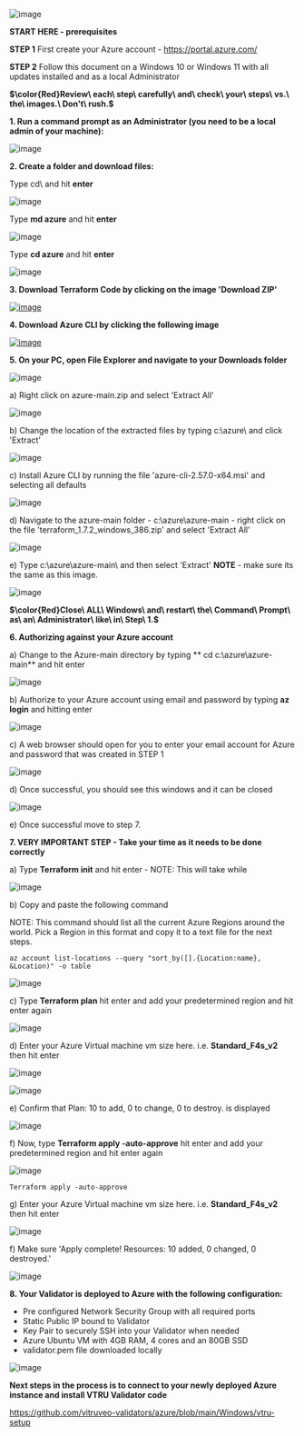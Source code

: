 
![image](https://github.com/vitruveo-validators/azure/assets/157662422/d5ddfd24-2b07-4b75-aba9-de7ecd5a4518)




**START HERE - prerequisites**

**STEP 1** First create your Azure account - https://portal.azure.com/

**STEP 2** Follow this document on a Windows 10 or Windows 11 with all updates installed and as a local Administrator 



**$\color{Red}Review\ each\ step\ carefully\ and\ check\ your\ steps\ vs.\ the\ images.\ Don't\ rush.\$**



**1. Run a command prompt as an Administrator (you need to be a local admin of your machine):**


![image](https://github.com/vitruveo-validators/aws/assets/157662422/b4131d26-9303-4072-a010-54b9ff717d83)



**2. Create a folder and download files:**

Type cd\ and hit **enter**

![image](https://github.com/vitruveo-validators/aws/assets/157662422/051ce98d-f33f-45da-a978-724ef1cdcb3b)

Type **md azure** and hit **enter**

![image](https://github.com/vitruveo-validators/azure/assets/157662422/43a876df-34f8-4e7a-aad5-2003a6c34d93)

Type **cd azure** and hit **enter**

![image](https://github.com/vitruveo-validators/azure/assets/157662422/a08704d3-ab99-4b02-8e87-8508f74ee4d2)


**3. Download Terraform Code by clicking on the image 'Download ZIP'**

[![image](https://github.com/vitruveo-validators/azure/assets/157662422/0ef2634f-0d7d-4bd6-938e-8bd802a407b5)
](https://github.com/vitruveo-validators/azure/archive/refs/heads/main.zip)



**4. Download Azure CLI by clicking the following image**

[![image](https://github.com/vitruveo-validators/azure/assets/157662422/746c64ed-32a0-48e5-9bf6-c57bf6e8ed8b)
](https://aka.ms/installazurecliwindowsx64)


**5. On your PC, open File Explorer and navigate to your Downloads folder**

![image](https://github.com/vitruveo-validators/aws/assets/157662422/ac780075-11e3-4022-8bbe-fc4c613da768)

  
a) Right click on azure-main.zip and select 'Extract All'


![image](https://github.com/vitruveo-validators/azure/assets/157662422/0cac875b-743c-4ca7-afa5-e65cd9075604)



b) Change the location of the extracted files by typing c:\azure\ and click 'Extract'

![image](https://github.com/vitruveo-validators/azure/assets/157662422/fbde6ead-3c88-48c6-a979-432a314b5f47)


c) Install Azure CLI by running the file 'azure-cli-2.57.0-x64.msi' and selecting all defaults


![image](https://github.com/vitruveo-validators/azure/assets/157662422/64a5235e-b66f-4c6c-8ce1-6e6069a1098c)


d) Navigate to the azure-main folder - c:\azure\azure-main - right click on the file 'terraform_1.7.2_windows_386.zip' and select 'Extract All'

![image](https://github.com/vitruveo-validators/azure/assets/157662422/031e197e-94bf-474b-b552-4eb0c6b6a5f2)



e) Type c:\azure\azure-main\ and then select 'Extract' **NOTE** - make sure its the same as this image.

![image](https://github.com/vitruveo-validators/azure/assets/157662422/68044d55-7a03-4bb4-b319-0ec12efe25ab)


**$\color{Red}Close\ ALL\ Windows\ and\ restart\ the\ Command\ Prompt\ as\ an\ Administrator\ like\ in\ Step\ 1.$**


**6. Authorizing against your Azure account**

a) Change to the Azure-main directory by typing ** cd c:\azure\azure-main** and hit enter

![image](https://github.com/vitruveo-validators/azure/assets/157662422/56d4ec46-346a-4045-9250-fa628c667fd5)



b) Authorize to your Azure account using email and password by typing **az login** and hitting enter

![image](https://github.com/vitruveo-validators/azure/assets/157662422/bc68e0df-b0b8-49d6-bb74-4692d0e326ce)

c) A web browser should open for you to enter your email account for Azure and password that was created in STEP 1



![image](https://github.com/vitruveo-validators/azure/assets/157662422/b60f3466-71cf-466a-b75c-0f7ec8fdd4dc)

d) Once successful, you should see this windows and it can be closed

![image](https://github.com/vitruveo-validators/azure/assets/157662422/cf3ff8bf-94c1-4d81-85b1-dbbaf21ad675)

e) Once successful move to step 7.


**7. **VERY IMPORTANT STEP** - Take your time as it needs to be done correctly**


a)  Type **Terraform init** and hit enter - NOTE: This will take while

![image](https://github.com/vitruveo-validators/azure/assets/157662422/36ddbe69-0b85-434f-9924-a55330dc2276)

b) Copy and paste the following command

   NOTE: This command should list all the current Azure Regions around the world. Pick a Region in this format and 
         copy it to a text file for the next steps.
    

    az account list-locations --query "sort_by([].{Location:name}, &Location)" -o table


![image](https://github.com/vitruveo-validators/azure/assets/157662422/2574efc1-a04c-4e9e-a54a-b3bf5644cdd8)


c) Type **Terraform plan** hit enter and add your predetermined region and hit enter again

![image](https://github.com/vitruveo-validators/azure/assets/157662422/02b8a4c2-f967-4ae6-8ba9-e8a79e5ebcaa)

d) Enter your Azure Virtual machine vm size here. i.e. **Standard_F4s_v2** then hit enter

![image](https://github.com/vitruveo-validators/azure/assets/157662422/93c03700-9414-42d9-85cc-ffc7ec6283c3)

![image](https://github.com/vitruveo-validators/azure/assets/157662422/4283a576-3477-420c-aa0e-e925706decd6)

e) Confirm that Plan: 10 to add, 0 to change, 0 to destroy. is displayed

![image](https://github.com/vitruveo-validators/azure/assets/157662422/0c07213b-a8b4-4ccb-ae01-3e8435cb6a2b)

f) Now, type **Terraform apply -auto-approve** hit enter and add your predetermined region and hit enter again

![image](https://github.com/vitruveo-validators/azure/assets/157662422/6f75d613-1bcf-4920-af49-81714aa659c6)


    Terraform apply -auto-approve



g) Enter your Azure Virtual machine vm size here. i.e. **Standard_F4s_v2** then hit enter

![image](https://github.com/vitruveo-validators/azure/assets/157662422/68f628ba-b819-464c-be6d-01c5ae45274c)


f) Make sure 'Apply complete! Resources: 10 added, 0 changed, 0 destroyed.'


![image](https://github.com/vitruveo-validators/azure/assets/157662422/793256ba-6c4f-4cac-8896-9fd8e2e69107)




**8. Your Validator is deployed to Azure with the following configuration:**
   - Pre configured Network Security Group with all required ports
   - Static Public IP bound to Validator
   - Key Pair to securely SSH into your Validator when needed
   - Azure Ubuntu VM with 4GB RAM, 4 cores and an 80GB SSD
   - validator.pem file downloaded locally

![image](https://github.com/vitruveo-validators/azure/assets/157662422/ea822892-cb0e-46bb-9b08-6469e43b685d)



**Next steps in the process is to connect to your newly deployed Azure instance and install VTRU Validator code**



https://github.com/vitruveo-validators/azure/blob/main/Windows/vtru-setup






